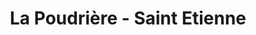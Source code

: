 ---
title: "La Poudrière - Saint Etienne"
url: /saint-etienne/la-poudriere-saint-etienne/
shop: catalogue
---